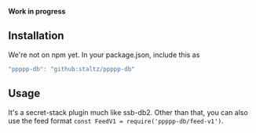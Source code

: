 **Work in progress**

## Installation

We're not on npm yet. In your package.json, include this as

```js
"ppppp-db": "github:staltz/ppppp-db"
```

## Usage

It's a secret-stack plugin much like ssb-db2. Other than that, you can also use
the feed format `const FeedV1 = require('ppppp-db/feed-v1')`.
